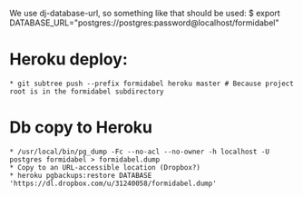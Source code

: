 We use dj-database-url, so something like that should be used:
    $ export DATABASE_URL="postgres://postgres:password@localhost/formidabel"

# Heroku deploy:
    * git subtree push --prefix formidabel heroku master # Because project root is in the formidabel subdirectory 

# Db copy to Heroku
    * /usr/local/bin/pg_dump -Fc --no-acl --no-owner -h localhost -U postgres formidabel > formidabel.dump
    * Copy to an URL-accessible location (Dropbox?)
    * heroku pgbackups:restore DATABASE 'https://dl.dropbox.com/u/31240058/formidabel.dump'
